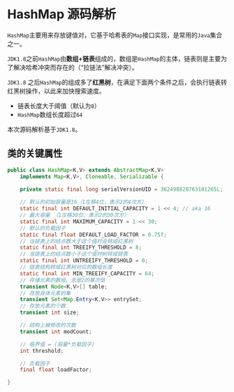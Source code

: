 # HashMap 源码解析

`HashMap`主要用来存放键值对，它基于哈希表的`Map`接口实现，是常用的`Java`集合之一。

`JDK1.8`之前`HashMap`由**数组+链表**组成的，数组是`HashMap`的主体，链表则是主要为了解决哈希冲突而存在的（“拉链法”解决冲突）。

`JDK1.8` 之后`HashMap`的组成多了**红黑树**，在满足下面两个条件之后，会执行链表转红黑树操作，以此来加快搜索速度。
- 链表长度大于阈值（默认为`8`）
- `HashMap`数组长度超过`64`

本次源码解析基于`JDK1.8`。

## 类的关键属性

```java
public class HashMap<K,V> extends AbstractMap<K,V>
    implements Map<K,V>, Cloneable, Serializable {

    private static final long serialVersionUID = 362498820763181265L;
    
    // 默认的初始容量是16（1左移4位，表示2的4次方） 
    static final int DEFAULT_INITIAL_CAPACITY = 1 << 4; // aka 16
    // 最大容量 （1左移30位，表示2的30次方）
    static final int MAXIMUM_CAPACITY = 1 << 30;
    // 默认的负载因子
    static final float DEFAULT_LOAD_FACTOR = 0.75f;
    // 当链表上的结点数大于这个值时会转成红黑树
    static final int TREEIFY_THRESHOLD = 8;
    // 当链表上的结点数小于这个值时树转成链表
    static final int UNTREEIFY_THRESHOLD = 6;
    // 链表结构转成红黑树对应的数组长度
    static final int MIN_TREEIFY_CAPACITY = 64;
    // 存储元素的数组，总是2的幂次倍
    transient Node<K,V>[] table;
    // 存放具体元素的集
    transient Set<Map.Entry<K,V>> entrySet;
    // 存放元素的个数
    transient int size;

    // 结构上被修改的次数
    transient int modCount;

    // 临界值 = (容量*负载因子)
    int threshold;

    // 负载因子
    final float loadFactor;

}
```